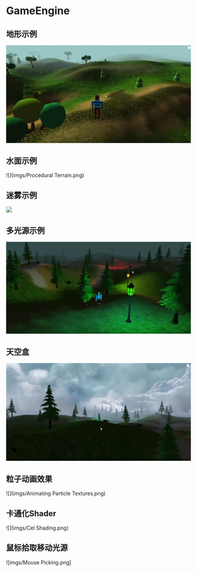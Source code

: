 # GameEngine

## 地形示例
![](imgs/Terrain.png)

## 水面示例
![](imgs/Procedural Terrain.png)

## 迷雾示例
![](Fog.png)

## 多光源示例
![](imgs/Lights.png)

## 天空盒
![](imgs/Skybox.png)

## 粒子动画效果
![](imgs/Animating Particle Textures.png)

## 卡通化Shader
![](imgs/Cel Shading.png)

## 鼠标拾取移动光源
![imgs/Mouse Picking.png]
